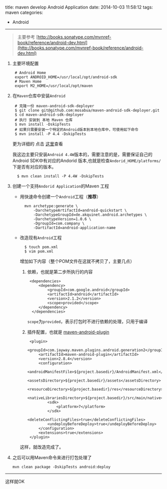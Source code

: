 title: maven develop Android Application
date: 2014-10-03 11:58:12
tags: maven
categories: 
- Android

---

> 主要参考 [http://books.sonatype.com/mvnref-book/reference/android-dev.html](http://books.sonatype.com/mvnref-book/reference/android-dev.html)

1. 主要环境配置

		# Android Home
		export ANDROID_HOME=/usr/local/opt/android-sdk
		# Maven Home
		export M2_HOME=/usr/local/opt/maven

2. 在`Maven`仓库中安装`Android`

		# 克隆一份 maven-android-sdk-deployer
		$ git clone git@github.com:mosabua/maven-android-sdk-deployer.git
		$ cd maven-android-sdk-deployer
		# 执行 安装到 本地 Maven 仓库
		$ mvn install -DskipTests
		# 如果只需要安装一个特定的Android版本到本地仓库中，可使用如下命令
		$ mvn install -P 4.4 -DskipTests

	更为详细的 点击 [这里](https://github.com/mosabua/maven-android-sdk-deployer)查看

	我这边主要只安装`Android 4.4W`版本的，需要注意的是，需要保证自己的Android SDK中有对应的Andorid 版本,也就是检查`Andorid_HOME/platforms/`下是否有对应的版本。
		
		 $ mvn clean install -P 4.4W -DskipTests
		 
3. 创建一个支持`Andorid Application`的Maven 工程

	- 用快速命令创建一个`Android`工程（**推荐**）
	
			mvn archetype:generate \
				-DarchetypeArtifactId=android-quickstart \
				-DarchetypeGroupId=de.akquinet.android.archetypes \
				-DarchetypeVersion=1.0.6 \
				-DgroupId=com.company \
				-DartifactId=android-application-name
	
	- 改造现有`Android`工程
		
			$ touch pom.xml
			$ vim pom.xml
		增加如下内容（整个POM文件在这就不拷贝了，主要几点）
		
		1. 依赖，也就是第二步所执行的内容
			
				<dependencies>
					<dependency>
						<groupId>com.google.android</groupId>
						<artifactId>android</artifactId>
						<version>2.1.2</version>
						<scope>provided</scope>
					</dependency>
				 </dependencies>
			
			`scope`为`provided`，表示打包时不进行依赖的处理，只用于编译 
		
		2. 插件配置，也就是 [maven-android-plugin](https://github.com/jayway/maven-android-plugin)
			
                <plugin>
                    <groupId>com.jayway.maven.plugins.android.generation2</groupId>
                    <artifactId>maven-android-plugin</artifactId>
                    <version>2.8.4</version>
                    <configuration>
                        <androidManifestFile>${project.basedir}/AndroidManifest.xml</androidManifestFile>
                        <assetsDirectory>${project.basedir}/assets</assetsDirectory>
                        <resourceDirectory>${project.basedir}/res</resourceDirectory>
                        <nativeLibrariesDirectory>${project.basedir}/src/main/native</nativeLibrariesDirectory>
                        <sdk>
                            <platform>7</platform>
                        </sdk>
                        <deleteConflictingFiles>true</deleteConflictingFiles>
                        <undeployBeforeDeploy>true</undeployBeforeDeploy>
                    </configuration>
                    <extensions>true</extensions>
                </plugin>
	
	 	这样，就改造完成了。			 

4. 之后可以用Maven命令来进行打包处理了

	`mvn clean package -DskipTests android:deploy`

---

这样就OK
